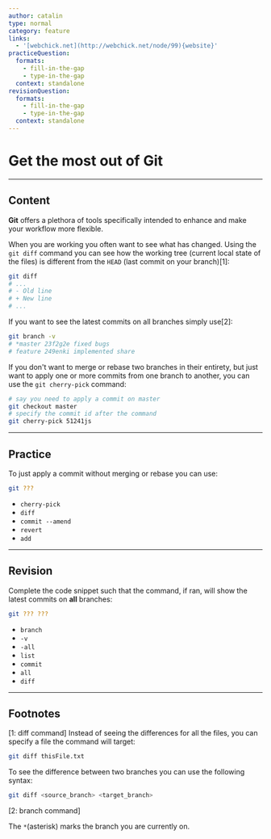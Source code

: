 ```yaml
---
author: catalin
type: normal
category: feature
links:
  - '[webchick.net](http://webchick.net/node/99){website}'
practiceQuestion:
  formats:
    - fill-in-the-gap
    - type-in-the-gap
  context: standalone
revisionQuestion:
  formats:
    - fill-in-the-gap
    - type-in-the-gap
  context: standalone
---
```


# Get the most out of **Git**


---

## Content

**Git** offers a plethora of tools specifically intended to enhance and make your workflow more flexible.

When you are working you often want to see what has changed. Using the `git diff` command you can see how the working tree (current local state of the files) is different from the `HEAD` (last commit on your branch)[1]:

```bash
git diff
# ...
# - Old line
# + New line
# ...
```

If you want to see the latest commits on all branches simply use[2]:

```bash
git branch -v
# *master 23f2g2e fixed bugs
# feature 249enki implemented share
```

If you don't want to merge or rebase two branches in their entirety, but just want to apply one or more commits from one branch to another, you can use the `git cherry-pick` command:

```bash
# say you need to apply a commit on master
git checkout master
# specify the commit id after the command
git cherry-pick 51241js
```


---

## Practice

To just apply a commit without merging or rebase you can use:

```bash
git ???
```

- `cherry-pick`
- `diff`
- `commit --amend`
- `revert`
- `add`


---

## Revision

Complete the code snippet such that the command, if ran, will show the latest commits on **all** branches:

```bash
git ??? ???
```

- `branch`
- `-v`
- `-all`
- `list`
- `commit`
- `all`
- `diff`


---

## Footnotes

[1: diff command]
Instead of seeing the differences for all the files, you can specify a file the command will target:

```bash
git diff thisFile.txt
```

To see the difference between two branches you can use the following syntax:

```bash
git diff <source_branch> <target_branch>
```

[2: branch command]

The `*`(asterisk) marks the branch you are currently on.
